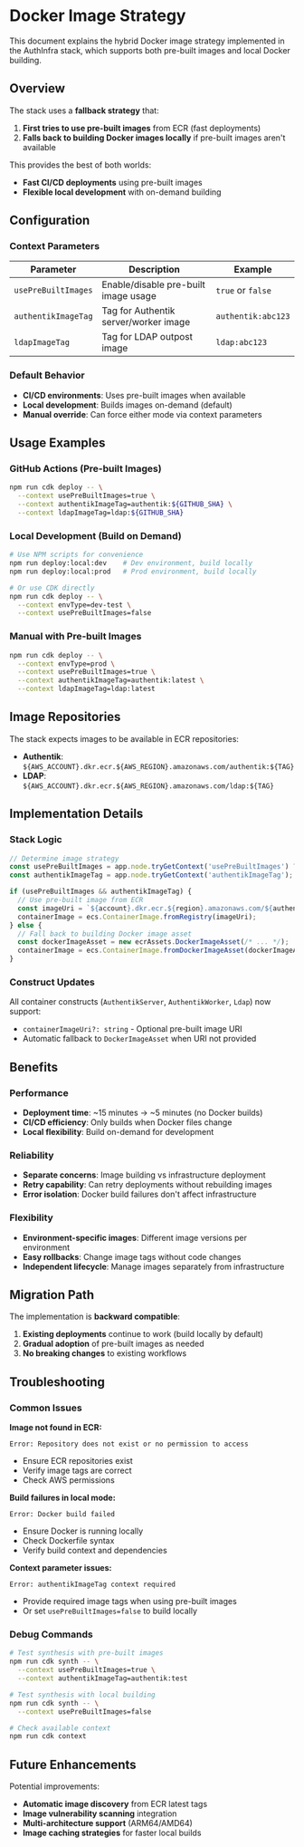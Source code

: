 # Docker Image Strategy

This document explains the hybrid Docker image strategy implemented in the AuthInfra stack, which supports both pre-built images and local Docker building.

## Overview

The stack uses a **fallback strategy** that:
1. **First tries to use pre-built images** from ECR (fast deployments)
2. **Falls back to building Docker images locally** if pre-built images aren't available

This provides the best of both worlds:
- **Fast CI/CD deployments** using pre-built images
- **Flexible local development** with on-demand building

## Configuration

### Context Parameters

| Parameter | Description | Example |
|-----------|-------------|---------|
| `usePreBuiltImages` | Enable/disable pre-built image usage | `true` or `false` |
| `authentikImageTag` | Tag for Authentik server/worker image | `authentik:abc123` |
| `ldapImageTag` | Tag for LDAP outpost image | `ldap:abc123` |

### Default Behavior

- **CI/CD environments**: Uses pre-built images when available
- **Local development**: Builds images on-demand (default)
- **Manual override**: Can force either mode via context parameters

## Usage Examples

### GitHub Actions (Pre-built Images)
```bash
npm run cdk deploy -- \
  --context usePreBuiltImages=true \
  --context authentikImageTag=authentik:${GITHUB_SHA} \
  --context ldapImageTag=ldap:${GITHUB_SHA}
```

### Local Development (Build on Demand)
```bash
# Use NPM scripts for convenience
npm run deploy:local:dev    # Dev environment, build locally
npm run deploy:local:prod   # Prod environment, build locally

# Or use CDK directly
npm run cdk deploy -- \
  --context envType=dev-test \
  --context usePreBuiltImages=false
```

### Manual with Pre-built Images
```bash
npm run cdk deploy -- \
  --context envType=prod \
  --context usePreBuiltImages=true \
  --context authentikImageTag=authentik:latest \
  --context ldapImageTag=ldap:latest
```

## Image Repositories

The stack expects images to be available in ECR repositories:

- **Authentik**: `${AWS_ACCOUNT}.dkr.ecr.${AWS_REGION}.amazonaws.com/authentik:${TAG}`
- **LDAP**: `${AWS_ACCOUNT}.dkr.ecr.${AWS_REGION}.amazonaws.com/ldap:${TAG}`

## Implementation Details

### Stack Logic
```typescript
// Determine image strategy
const usePreBuiltImages = app.node.tryGetContext('usePreBuiltImages') ?? false;
const authentikImageTag = app.node.tryGetContext('authentikImageTag');

if (usePreBuiltImages && authentikImageTag) {
  // Use pre-built image from ECR
  const imageUri = `${account}.dkr.ecr.${region}.amazonaws.com/${authentikImageTag}`;
  containerImage = ecs.ContainerImage.fromRegistry(imageUri);
} else {
  // Fall back to building Docker image asset
  const dockerImageAsset = new ecrAssets.DockerImageAsset(/* ... */);
  containerImage = ecs.ContainerImage.fromDockerImageAsset(dockerImageAsset);
}
```

### Construct Updates
All container constructs (`AuthentikServer`, `AuthentikWorker`, `Ldap`) now support:
- `containerImageUri?: string` - Optional pre-built image URI
- Automatic fallback to `DockerImageAsset` when URI not provided

## Benefits

### Performance
- **Deployment time**: ~15 minutes → ~5 minutes (no Docker builds)
- **CI/CD efficiency**: Only builds when Docker files change
- **Local flexibility**: Build on-demand for development

### Reliability
- **Separate concerns**: Image building vs infrastructure deployment
- **Retry capability**: Can retry deployments without rebuilding images
- **Error isolation**: Docker build failures don't affect infrastructure

### Flexibility
- **Environment-specific images**: Different image versions per environment
- **Easy rollbacks**: Change image tags without code changes
- **Independent lifecycle**: Manage images separately from infrastructure

## Migration Path

The implementation is **backward compatible**:

1. **Existing deployments** continue to work (build locally by default)
2. **Gradual adoption** of pre-built images as needed
3. **No breaking changes** to existing workflows

## Troubleshooting

### Common Issues

**Image not found in ECR:**
```
Error: Repository does not exist or no permission to access
```
- Ensure ECR repositories exist
- Verify image tags are correct
- Check AWS permissions

**Build failures in local mode:**
```
Error: Docker build failed
```
- Ensure Docker is running locally
- Check Dockerfile syntax
- Verify build context and dependencies

**Context parameter issues:**
```
Error: authentikImageTag context required
```
- Provide required image tags when using pre-built images
- Or set `usePreBuiltImages=false` to build locally

### Debug Commands

```bash
# Test synthesis with pre-built images
npm run cdk synth -- \
  --context usePreBuiltImages=true \
  --context authentikImageTag=authentik:test

# Test synthesis with local building
npm run cdk synth -- \
  --context usePreBuiltImages=false

# Check available context
npm run cdk context
```

## Future Enhancements

Potential improvements:
- **Automatic image discovery** from ECR latest tags
- **Image vulnerability scanning** integration
- **Multi-architecture support** (ARM64/AMD64)
- **Image caching strategies** for faster local builds